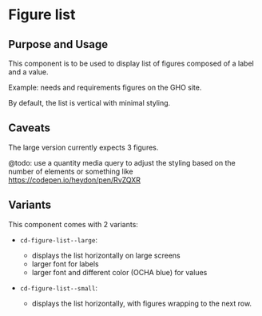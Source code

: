 # Figure list

## Purpose and Usage

This component is to be used to display list of figures composed of a label and
a value.

Example: needs and requirements figures on the GHO site.

By default, the list is vertical with minimal styling.

## Caveats

The large version currently expects 3 figures.

@todo: use a quantity media query to adjust the styling based on the number of
elements or something like https://codepen.io/heydon/pen/RvZQXR

## Variants

This component comes with 2 variants:

- `cd-figure-list--large`:
  - displays the list horizontally on large screens
  - larger font for labels
  - larger font and different color (OCHA blue) for values

- `cd-figure-list--small`:
  - displays the list horizontally, with figures wrapping to the next row.
